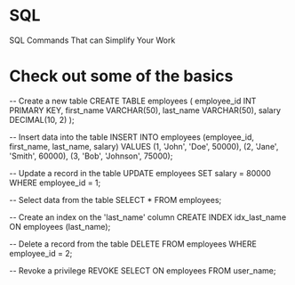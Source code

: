 # SQL
SQL Commands That can Simplify Your Work
# Check out some of the basics
-- Create a new table
CREATE TABLE employees (
    employee_id INT PRIMARY KEY,
    first_name VARCHAR(50),
    last_name VARCHAR(50),
    salary DECIMAL(10, 2)
);

-- Insert data into the table
INSERT INTO employees (employee_id, first_name, last_name, salary)
VALUES (1, 'John', 'Doe', 50000),
       (2, 'Jane', 'Smith', 60000),
       (3, 'Bob', 'Johnson', 75000);

-- Update a record in the table
UPDATE employees
SET salary = 80000
WHERE employee_id = 1;

-- Select data from the table
SELECT * FROM employees;

-- Create an index on the 'last_name' column
CREATE INDEX idx_last_name
ON employees (last_name);

-- Delete a record from the table
DELETE FROM employees
WHERE employee_id = 2;

-- Revoke a privilege
REVOKE SELECT
ON employees FROM user_name;
